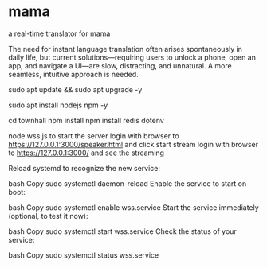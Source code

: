 # mama
a real-time translator for mama

The need for instant language translation often arises spontaneously in daily life, but current solutions—requiring users to unlock a phone, open an app, and navigate a UI—are slow, distracting, and unnatural. A more seamless, intuitive approach is needed.

sudo apt update && sudo apt upgrade -y

sudo apt install nodejs npm -y

cd townhall
npm install
npm install redis dotenv

node wss.js to start the server
login with browser to https://127.0.0.1:3000/speaker.html and click start stream
login with browser to https://127.0.0.1:3000/ and see the streaming 



Reload systemd to recognize the new service:

bash
Copy
sudo systemctl daemon-reload
Enable the service to start on boot:

bash
Copy
sudo systemctl enable wss.service
Start the service immediately (optional, to test it now):

bash
Copy
sudo systemctl start wss.service
Check the status of your service:

bash
Copy
sudo systemctl status wss.service
